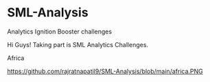 # SML-Analysis
Analytics Ignition Booster challenges

Hi Guys!
Taking part is SML Analytics Challenges. 


Africa

https://github.com/rajratnapatil9/SML-Analysis/blob/main/africa.PNG
